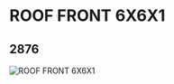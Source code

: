 # ROOF FRONT 6X6X1
## 2876
![ROOF FRONT 6X6X1](https://lc-www-live-s.legocdn.com/media/bricks/5/2/4294689.jpg)